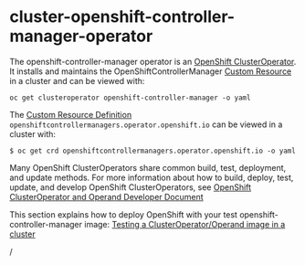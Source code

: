 # cluster-openshift-controller-manager-operator
The openshift-controller-manager operator is an
[OpenShift ClusterOperator](https://github.com/openshift/enhancements/blob/master/enhancements/operator-dev-doc.md#what-is-an-openshift-clusteroperator).
It installs and maintains the OpenShiftControllerManager [Custom Resource](https://kubernetes.io/docs/concepts/extend-kubernetes/api-extension/custom-resources/) in a cluster and can be viewed with:
```
oc get clusteroperator openshift-controller-manager -o yaml
```

The [Custom Resource Definition](https://kubernetes.io/docs/concepts/extend-kubernetes/api-extension/custom-resources/#customresourcedefinitions)
`openshiftcontrollermanagers.operator.openshift.io`
can be viewed in a cluster with:

```console
$ oc get crd openshiftcontrollermanagers.operator.openshift.io -o yaml
```

Many OpenShift ClusterOperators share common build, test, deployment, and update methods.
For more information about how to build, deploy, test, update, and develop OpenShift ClusterOperators, see
[OpenShift ClusterOperator and Operand Developer Document](https://github.com/openshift/enhancements/blob/master/enhancements/operator-dev-doc.md#how-do-i-buildupdateverifyrun-unit-tests)

This section explains how to deploy OpenShift with your test openshift-controller-manager image:
[Testing a ClusterOperator/Operand image in a cluster](https://github.com/openshift/enhancements/blob/master/enhancements/operator-dev-doc.md#how-can-i-test-changes-to-an-openshift-operatoroperandrelease-component)

/
